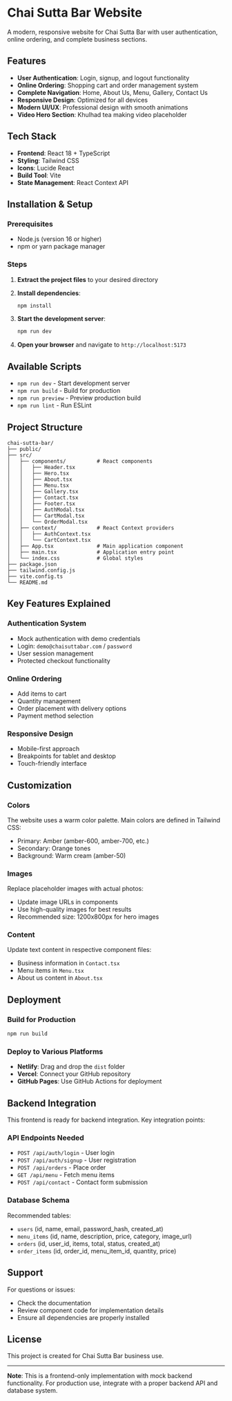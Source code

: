 # Chai Sutta Bar Website

A modern, responsive website for Chai Sutta Bar with user authentication, online ordering, and complete business sections.

## Features

- **User Authentication**: Login, signup, and logout functionality
- **Online Ordering**: Shopping cart and order management system
- **Complete Navigation**: Home, About Us, Menu, Gallery, Contact Us
- **Responsive Design**: Optimized for all devices
- **Modern UI/UX**: Professional design with smooth animations
- **Video Hero Section**: Khulhad tea making video placeholder

## Tech Stack

- **Frontend**: React 18 + TypeScript
- **Styling**: Tailwind CSS
- **Icons**: Lucide React
- **Build Tool**: Vite
- **State Management**: React Context API

## Installation & Setup

### Prerequisites
- Node.js (version 16 or higher)
- npm or yarn package manager

### Steps

1. **Extract the project files** to your desired directory

2. **Install dependencies**:
   ```bash
   npm install
   ```

3. **Start the development server**:
   ```bash
   npm run dev
   ```

4. **Open your browser** and navigate to `http://localhost:5173`

## Available Scripts

- `npm run dev` - Start development server
- `npm run build` - Build for production
- `npm run preview` - Preview production build
- `npm run lint` - Run ESLint

## Project Structure

```
chai-sutta-bar/
├── public/
├── src/
│   ├── components/          # React components
│   │   ├── Header.tsx
│   │   ├── Hero.tsx
│   │   ├── About.tsx
│   │   ├── Menu.tsx
│   │   ├── Gallery.tsx
│   │   ├── Contact.tsx
│   │   ├── Footer.tsx
│   │   ├── AuthModal.tsx
│   │   ├── CartModal.tsx
│   │   └── OrderModal.tsx
│   ├── context/             # React Context providers
│   │   ├── AuthContext.tsx
│   │   └── CartContext.tsx
│   ├── App.tsx              # Main application component
│   ├── main.tsx             # Application entry point
│   └── index.css            # Global styles
├── package.json
├── tailwind.config.js
├── vite.config.ts
└── README.md
```

## Key Features Explained

### Authentication System
- Mock authentication with demo credentials
- Login: `demo@chaisuttabar.com` / `password`
- User session management
- Protected checkout functionality

### Online Ordering
- Add items to cart
- Quantity management
- Order placement with delivery options
- Payment method selection

### Responsive Design
- Mobile-first approach
- Breakpoints for tablet and desktop
- Touch-friendly interface

## Customization

### Colors
The website uses a warm color palette. Main colors are defined in Tailwind CSS:
- Primary: Amber (amber-600, amber-700, etc.)
- Secondary: Orange tones
- Background: Warm cream (amber-50)

### Images
Replace placeholder images with actual photos:
- Update image URLs in components
- Use high-quality images for best results
- Recommended size: 1200x800px for hero images

### Content
Update text content in respective component files:
- Business information in `Contact.tsx`
- Menu items in `Menu.tsx`
- About us content in `About.tsx`

## Deployment

### Build for Production
```bash
npm run build
```

### Deploy to Various Platforms
- **Netlify**: Drag and drop the `dist` folder
- **Vercel**: Connect your GitHub repository
- **GitHub Pages**: Use GitHub Actions for deployment

## Backend Integration

This frontend is ready for backend integration. Key integration points:

### API Endpoints Needed
- `POST /api/auth/login` - User login
- `POST /api/auth/signup` - User registration
- `POST /api/orders` - Place order
- `GET /api/menu` - Fetch menu items
- `POST /api/contact` - Contact form submission

### Database Schema
Recommended tables:
- `users` (id, name, email, password_hash, created_at)
- `menu_items` (id, name, description, price, category, image_url)
- `orders` (id, user_id, items, total, status, created_at)
- `order_items` (id, order_id, menu_item_id, quantity, price)

## Support

For questions or issues:
- Check the documentation
- Review component code for implementation details
- Ensure all dependencies are properly installed

## License

This project is created for Chai Sutta Bar business use.

---

**Note**: This is a frontend-only implementation with mock backend functionality. For production use, integrate with a proper backend API and database system.